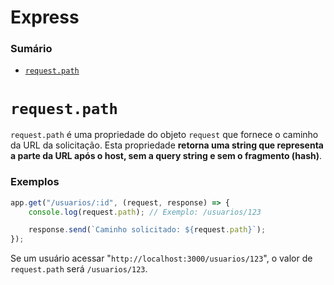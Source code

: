 # Express

### Sumário

- [`request.path`](#request-path)

# <a id="request-path"></a>`request.path`

`request.path` é uma propriedade do objeto `request` que fornece o caminho da URL da solicitação. Esta propriedade **retorna uma string que representa a parte da URL após o host, sem a query string e sem o fragmento (hash)**.

### Exemplos

```JavaScript
app.get("/usuarios/:id", (request, response) => {
    console.log(request.path); // Exemplo: /usuarios/123

    response.send(`Caminho solicitado: ${request.path}`);
});
```

Se um usuário acessar "`http://localhost:3000/usuarios/123`", o valor de `request.path` será `/usuarios/123`.